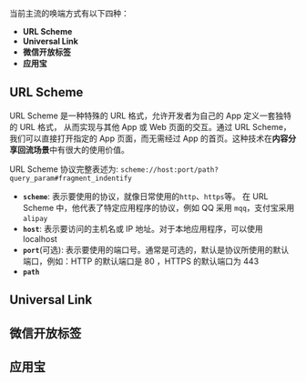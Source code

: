 当前主流的唤端方式有以下四种：
- **URL Scheme**
- **Universal Link**
- **微信开放标签**
- **应用宝**

## URL Scheme

URL Scheme 是一种特殊的 URL 格式，允许开发者为自己的 App 定义一套独特的 URL 格式， 从而实现与其他 App 或 Web 页面的交互。通过 URL Scheme，我们可以直接打开指定的 App 页面，而无需经过 App 的首页。这种技术在**内容分享回流场景**中有很大的使用价值。

URL Scheme 协议完整表述为: `scheme://host:port/path?query_param#fragment_indentify`
- **`scheme`**: 表示要使用的协议，就像日常使用的`http`、`https`等。 在 URL Scheme 中，他代表了特定应用程序的协议，例如 QQ 采用 `mqq`，支付宝采用 `alipay`
- **`host`**: 表示要访问的主机名或 IP 地址。对于本地应用程序，可以使用 localhost
- **`port`**(可选): 表示要使用的端口号。通常是可选的，默认是协议所使用的默认端口，例如：HTTP 的默认端口是 80 ，HTTPS 的默认端口为 443
- **`path`**
## Universal Link
## 微信开放标签
## 应用宝